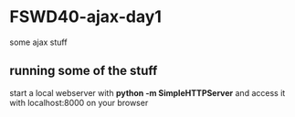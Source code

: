 # FSWD40-ajax-day1
some ajax stuff

## running some of the stuff

start a local webserver with __python -m SimpleHTTPServer__ and access it with
localhost:8000 on your browser
